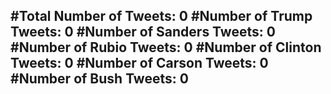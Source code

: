 #Total Number of Tweets: 0 
#Number of Trump Tweets: 0
#Number of Sanders Tweets: 0
#Number of Rubio Tweets: 0
#Number of Clinton Tweets: 0
#Number of Carson Tweets: 0
#Number of Bush Tweets: 0
---
